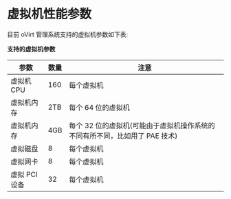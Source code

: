 # 虚拟机性能参数

目前 oVirt 管理系统支持的虚拟机参数如下表:


**支持的虚拟机参数**

|参数|数量|注意|
|----|----|----|
|虚拟机 CPU|160|每个虚拟机|
|虚拟机内存|2TB|每个 64 位的虚拟机|
|虚拟机内存|4GB|每个 32 位的虚拟机(可能由于虚拟机操作系统的不同有所不同，比如用了 PAE 技术)|
|虚拟磁盘|8|每个虚拟机|
|虚拟网卡|8|每个虚拟机|
|虚拟 PCI 设备|32|每个虚拟机|

